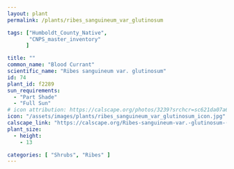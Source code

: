 ```yaml
---
layout: plant                                                              
permalink: /plants/ribes_sanguineum_var_glutinosum

tags: ["Humboldt_County_Native",
       "CNPS_master_inventory"
      ]

title: ""
common_name: "Blood Currant"
scientific_name: "Ribes sanguineum var. glutinosum"
id: 74
plant_id: f2289
sun_requirements:
  - "Part Shade"
  - "Full Sun"
# icon attribution: https://calscape.org/photos/3239?srchcr=sc621da07a6413d 
icon: "/assets/images/plants/ribes_sanguineum_var_glutinosum_icon.jpg"
calscape_link: "https://calscape.org/Ribes-sanguineum-var.-glutinosum-(Blood-Currant)"
plant_size:
  - height: 
    - 13

categories: [ "Shrubs", "Ribes" ]
---
```


